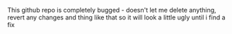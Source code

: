 This github repo is completely bugged - doesn't let me delete anything, revert any changes and thing like that so it will look a little ugly until i find a fix
